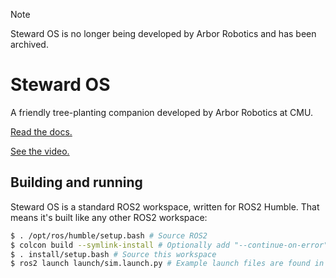 > [!NOTE]  
> Steward OS is no longer being developed by Arbor Robotics and has been archived.

# Steward OS

A friendly tree-planting companion developed by Arbor Robotics at CMU.

[Read the docs.](https://arbor-robotics.github.io/steward/)

[See the video.](https://www.youtube.com/watch?v=MWe7lKiTrrw)

## Building and running

Steward OS is a standard ROS2 workspace, written for ROS2 Humble. That means it's built like any other ROS2 workspace:

```bash
$ . /opt/ros/humble/setup.bash # Source ROS2
$ colcon build --symlink-install # Optionally add "--continue-on-error" in case e.g. you haven't installed the ZED SDK.
$ . install/setup.bash # Source this workspace
$ ros2 launch launch/sim.launch.py # Example launch files are found in the "launch/" directory.
```
